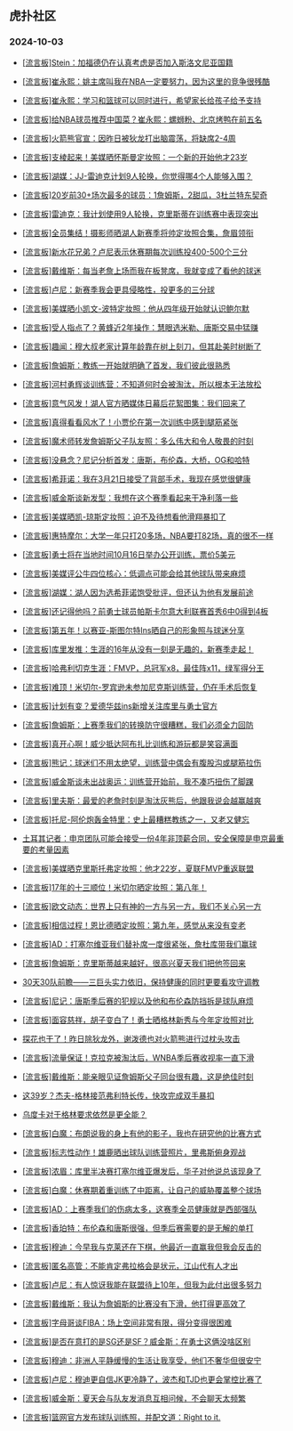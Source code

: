 ## 虎扑社区 
### 2024-10-03

+ [[流言板]Stein：加福德仍在认真考虑是否加入斯洛文尼亚国籍](https://bbs.hupu.com/628208167.html)

+ [[流言板]崔永熙：姚主席叫我在NBA一定要努力，因为这里的竞争很残酷](https://bbs.hupu.com/628208825.html)

+ [[流言板]崔永熙：学习和篮球可以同时进行，希望家长给孩子给予支持](https://bbs.hupu.com/628208599.html)

+ [[流言板]给NBA球员推荐中国菜？崔永熙：螺蛳粉、北京烤鸭在前五名](https://bbs.hupu.com/628208341.html)

+ [[流言板]火箭熊官宣：因昨日被狄龙打出脑震荡，将缺席2-4周](https://bbs.hupu.com/628205234.html)

+ [[流言板]支棱起来！美媒晒怀斯曼定妆照：一个新的开始他才23岁](https://bbs.hupu.com/628205414.html)

+ [[流言板]湖媒：JJ-雷迪克计划9人轮换，你觉得哪4个人能够入围？](https://bbs.hupu.com/628209499.html)

+ [[流言板]20岁前30+场次最多的球员：1詹姆斯，2甜瓜，3杜兰特东契奇](https://bbs.hupu.com/628207631.html)

+ [[流言板]雷迪克：我计划使用9人轮换，克里斯蒂在训练赛中表现突出](https://bbs.hupu.com/628208213.html)

+ [[流言板]全员集结！摄影师晒湖人新赛季将帅定妆照合集，詹眉领衔](https://bbs.hupu.com/628208714.html)

+ [[流言板]新水花兄弟？卢尼表示休赛期每次训练投400-500个三分](https://bbs.hupu.com/628204974.html)

+ [[流言板]戴维斯：每当老詹上场而我在板凳席，我就变成了看他的球迷](https://bbs.hupu.com/628209913.html)

+ [[流言板]卢尼：新赛季我会更具侵略性，投更多的三分球](https://bbs.hupu.com/628210035.html)

+ [[流言板]美媒晒小凯文-波特定妆照：他从四年级开始就认识鲍尔默](https://bbs.hupu.com/628206679.html)

+ [[流言板]受人指点了？黄蜂近2年操作：慧眼选米勒、唐斯交易中猛赚](https://bbs.hupu.com/628209453.html)

+ [[流言板]趣闻：穆大叔老家计算年龄靠在树上刻刀，但其赴美时树断了](https://bbs.hupu.com/628209580.html)

+ [[流言板]詹姆斯：教练一开始就明确了首发，我们彼此很熟悉](https://bbs.hupu.com/628205193.html)

+ [[流言板]河村勇辉谈训练营：不知道何时会被淘汰，所以根本无法放松](https://bbs.hupu.com/628209492.html)

+ [[流言板]意气风发！湖人官方晒媒体日幕后花絮图集：我们回来了](https://bbs.hupu.com/628209204.html)

+ [[流言板]真得看看风水了！小贾伦在第一次训练中感到腿筋紧张](https://bbs.hupu.com/628205046.html)

+ [[流言板]魔术师转发詹姆斯父子队友照：多么伟大和令人敬畏的时刻](https://bbs.hupu.com/628209107.html)

+ [[流言板]没悬念？尼记分析首发：唐斯，布伦森，大桥，OG和哈特](https://bbs.hupu.com/628209308.html)

+ [[流言板]希菲诺：我在3月21日接受了背部手术，我现在感觉很健康](https://bbs.hupu.com/628209668.html)

+ [[流言板]威金斯谈新发型：我想在这个赛季看起来干净利落一些](https://bbs.hupu.com/628205168.html)

+ [[流言板]美媒晒凯-琼斯定妆照：迫不及待想看他滑翔暴扣了](https://bbs.hupu.com/628205335.html)

+ [[流言板]惠特摩尔：大学一年只打20多场，NBA要打82场，真的很不一样](https://bbs.hupu.com/628208722.html)

+ [[流言板]勇士将在当地时间10月16日举办公开训练，票价5美元](https://bbs.hupu.com/628210086.html)

+ [[流言板]美媒评公牛四位核心：低调点可能会给其他球队带来麻烦](https://bbs.hupu.com/628209768.html)

+ [[流言板]湖媒：湖人因为选希菲诺饱受批评，但还认为他有发展前途](https://bbs.hupu.com/628209569.html)

+ [[流言板]还记得他吗？前勇士球员帕斯卡尔意大利联赛首秀6中0得到4板](https://bbs.hupu.com/628209300.html)

+ [[流言板]第五年！以赛亚-斯图尔特Ins晒自己的形象照与球迷分享](https://bbs.hupu.com/628207714.html)

+ [[流言板]库里发推：生涯的16年从没有一刻是无趣的，新赛季走起！](https://bbs.hupu.com/628208121.html)

+ [[流言板]哈弗利切克生涯：FMVP，总冠军x8，最佳阵x11，绿军得分王](https://bbs.hupu.com/628208081.html)

+ [[流言板]难顶！米切尔-罗宾逊未参加尼克斯训练营，仍在手术后恢复](https://bbs.hupu.com/628208280.html)

+ [[流言板]计划有变？爱德华兹ins新增关注库里与勇士官方](https://bbs.hupu.com/628203551.html)

+ [[流言板]詹姆斯：上赛季我们的转换防守很糟糕，我们必须全力回防](https://bbs.hupu.com/628204267.html)

+ [[流言板]真开心啊！威少抵达阿布扎比训练和游玩都是笑容满面](https://bbs.hupu.com/628209440.html)

+ [[流言板]熊记：球迷们不用太绝望，训练营中偶会有腹股沟或腿筋拉伤](https://bbs.hupu.com/628209215.html)

+ [[流言板]威金斯谈未出战奥运：训练营开始前，我不凑巧扭伤了脚踝](https://bbs.hupu.com/628209744.html)

+ [[流言板]里夫斯：最爱的老詹时刻是淘汰灰熊后，他跟我说会越赢越爽](https://bbs.hupu.com/628209750.html)

+ [[流言板]托尼-阿伦炮轰金特里：史上最糟糕教练之一，又老又健忘](https://bbs.hupu.com/628210122.html)

+ [土耳其记者：申京团队可能会接受一份4年非顶薪合同，安全保障是申京最重要的考量因素](https://bbs.hupu.com/628207047.html)

+ [[流言板]美媒晒克里斯托弗定妆照：他才22岁，夏联FMVP重返联盟](https://bbs.hupu.com/628206815.html)

+ [[流言板]17年的十三顺位！米切尔晒定妆照：第八年！](https://bbs.hupu.com/628209652.html)

+ [[流言板]欧文动态：世界上只有神的一方与另一方，我们不关心另一方](https://bbs.hupu.com/628209703.html)

+ [[流言板]相信过程！恩比德晒定妆照：第九年，感觉从来没有变老](https://bbs.hupu.com/628209800.html)

+ [[流言板]AD：打塞尔维亚我们替补席一度很紧张，詹杜库带我们赢球](https://bbs.hupu.com/628210137.html)

+ [[流言板]詹姆斯：克里斯蒂越来越好，很高兴夏天我们把他签回来](https://bbs.hupu.com/628207933.html)

+ [30天30队前瞻——三巨头实力依旧，保持健康的同时更要看攻守调教](https://bbs.hupu.com/628204335.html)

+ [[流言板]尼记：唐斯季后赛的犯规以及他和布伦森防挡拆是球队麻烦](https://bbs.hupu.com/628209166.html)

+ [[流言板]面容慈祥，胡子变白了！勇士晒格林新秀与今年定妆照对比](https://bbs.hupu.com/628210155.html)

+ [探花也干了！昨日除狄龙外，谢泼德也对火箭熊进行过枕头攻击](https://bbs.hupu.com/628208014.html)

+ [[流言板]流量保证！克拉克被淘汰后，WNBA季后赛收视率一直下滑](https://bbs.hupu.com/628209477.html)

+ [[流言板]戴维斯：能亲眼见证詹姆斯父子同台很有趣，这是绝佳时刻](https://bbs.hupu.com/628210013.html)

+ [这39岁？杰夫-格林接范弗利特长传，快攻完成双手暴扣](https://bbs.hupu.com/628209196.html)

+ [乌度卡对于格林要求依然是更全能？](https://bbs.hupu.com/628207685.html)

+ [[流言板]白魔：布朗说我的身上有他的影子，我也在研究他的比赛方式](https://bbs.hupu.com/628209384.html)

+ [[流言板]标志性动作！雄鹿晒出球队训练营照片，里弗斯俯身观战](https://bbs.hupu.com/628209391.html)

+ [[流言板]浓眉：库里半决赛打塞尔维亚爆发后，华子对他说总该现身了](https://bbs.hupu.com/628210203.html)

+ [[流言板]白魔：休赛期着重训练了中距离，让自己的威胁覆盖整个球场](https://bbs.hupu.com/628209806.html)

+ [[流言板]AD：上赛季我们的伤病太多，这赛季全员健康就是西部强队](https://bbs.hupu.com/628210267.html)

+ [[流言板]香珀特：布伦森和唐斯很强，但季后赛需要的是无解的单打](https://bbs.hupu.com/628210551.html)

+ [[流言板]穆迪：今早我与克莱还在下棋，他最近一直赢我但我会反击的](https://bbs.hupu.com/628210538.html)

+ [[流言板]匿名高管：不能肯定弗拉格会是状元，江山代有人才出](https://bbs.hupu.com/628210237.html)

+ [[流言板]卢尼：有人惊讶我能在联盟待上10年，但我为此付出很多努力](https://bbs.hupu.com/628210396.html)

+ [[流言板]戴维斯：我认为詹姆斯的比赛没有下滑，他打得更高效了](https://bbs.hupu.com/628210668.html)

+ [[流言板]字母哥谈FIBA：场上空间非常有限，得分变得很困难](https://bbs.hupu.com/628209624.html)

+ [[流言板]是否在意打的是SG还是SF？威金斯：在勇士这俩没啥区别](https://bbs.hupu.com/628210324.html)

+ [[流言板]穆迪：非洲人平静缓慢的生活让我享受，他们不奢华但很安宁](https://bbs.hupu.com/628210564.html)

+ [[流言板]卢尼：穆迪更自信JK更冷静了，波杰和TJD也更会掌控比赛了](https://bbs.hupu.com/628210413.html)

+ [[流言板]威金斯：夏天会与队友发消息互相问候，不会聊天太频繁](https://bbs.hupu.com/628209966.html)

+ [[流言板]篮网官方发布球队训练照，并配文道：Right to it.](https://bbs.hupu.com/628210118.html)

